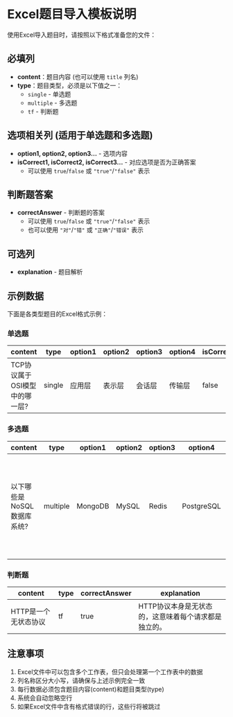 # Excel题目导入模板说明

使用Excel导入题目时，请按照以下格式准备您的文件：

## 必填列

- **content**：题目内容 (也可以使用 `title` 列名)
- **type**：题目类型，必须是以下值之一：
  - `single` - 单选题
  - `multiple` - 多选题
  - `tf` - 判断题

## 选项相关列 (适用于单选题和多选题)

- **option1, option2, option3...** - 选项内容
- **isCorrect1, isCorrect2, isCorrect3...** - 对应选项是否为正确答案
  - 可以使用 `true`/`false` 或 `"true"`/`"false"` 表示

## 判断题答案

- **correctAnswer** - 判断题的答案
  - 可以使用 `true`/`false` 或 `"true"`/`"false"` 表示
  - 也可以使用 `"对"`/`"错"` 或 `"正确"`/`"错误"` 表示

## 可选列

- **explanation** - 题目解析

## 示例数据

下面是各类型题目的Excel格式示例：

### 单选题
| content | type | option1 | option2 | option3 | option4 | isCorrect1 | isCorrect2 | isCorrect3 | isCorrect4 | explanation |
|---------|------|---------|---------|---------|---------|------------|------------|------------|------------|-------------|
| TCP协议属于OSI模型中的哪一层? | single | 应用层 | 表示层 | 会话层 | 传输层 | false | false | false | true | TCP协议属于OSI七层参考模型中的传输层。 |

### 多选题
| content | type | option1 | option2 | option3 | option4 | option5 | isCorrect1 | isCorrect2 | isCorrect3 | isCorrect4 | isCorrect5 | explanation |
|---------|------|---------|---------|---------|---------|---------|------------|------------|------------|------------|------------|-------------|
| 以下哪些是NoSQL数据库系统? | multiple | MongoDB | MySQL | Redis | PostgreSQL | Cassandra | true | false | true | false | true | MongoDB是文档型数据库，Redis是键值对存储数据库，Cassandra是列式数据库，都属于NoSQL系统。 |

### 判断题
| content | type | correctAnswer | explanation |
|---------|------|---------------|-------------|
| HTTP是一个无状态协议 | tf | true | HTTP协议本身是无状态的，这意味着每个请求都是独立的。 |

## 注意事项

1. Excel文件中可以包含多个工作表，但只会处理第一个工作表中的数据
2. 列名称区分大小写，请确保与上述示例完全一致
3. 每行数据必须包含题目内容(content)和题目类型(type)
4. 系统会自动忽略空行
5. 如果Excel文件中含有格式错误的行，这些行将被跳过 